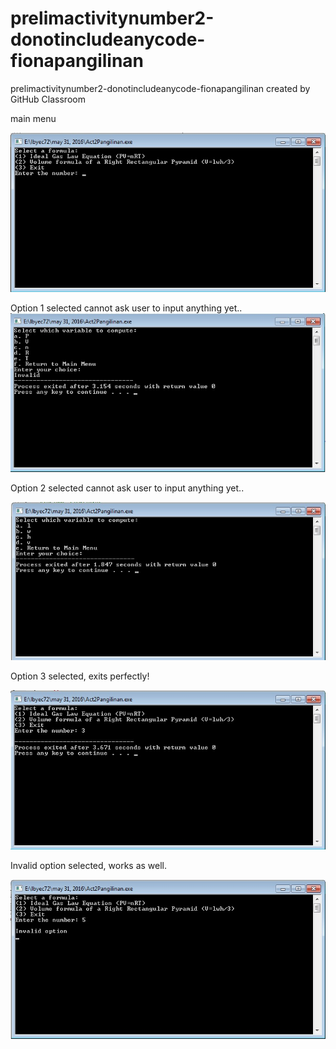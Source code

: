 # prelimactivitynumber2-donotincludeanycode-fionapangilinan
prelimactivitynumber2-donotincludeanycode-fionapangilinan created by GitHub Classroom

main menu

![](a1.jpg)

Option 1 selected
cannot ask user to input anything yet..
![](a2.jpg)

Option 2 selected cannot ask user to input anything yet..

![](a3.jpg)

Option 3 selected, exits perfectly!

![](a4.jpg)

Invalid option selected, works as well.

![](a5.jpg)
